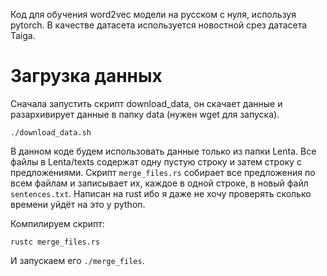 Код для обучения word2vec модели на русском с нуля, используя pytorch.
В качестве датасета используется новостной срез датасета Taiga.
# Загрузка данных
Сначала запустить скрипт download_data, он скачает данные и разархивирует данные в папку data (нужен wget для запуска). 
```
./download_data.sh
```
В данном коде будем использовать данные только из папки Lenta.
Все файлы в Lenta/texts содержат одну пустую строку и затем строку с предложениями.
Скрипт `merge_files.rs` собирает все предложения по всем файлам и записывает их, каждое в одной строке, в новый файл `sentences.txt`.
Написан на rust ибо я даже не хочу проверять сколько времени уйдёт на это у python.

Компилируем скрипт:
```
rustc merge_files.rs
```
И запускаем его `./merge_files`.
